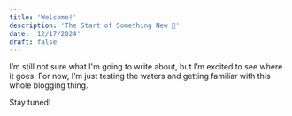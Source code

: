 ```yaml
---
title: 'Welcome!'
description: 'The Start of Something New 🚀'
date: '12/17/2024'
draft: false
---
```


I’m still not sure what I'm going to write about, but I’m excited to see where it goes. For now, I’m just testing the waters and getting familiar with this whole blogging thing.

Stay tuned!
